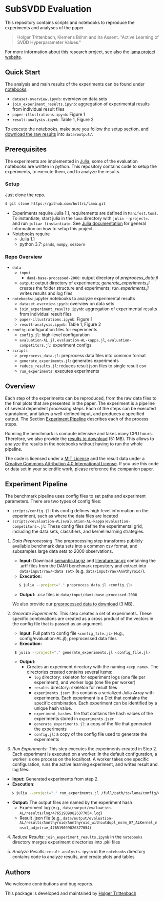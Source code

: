 # SubSVDD Evaluation

This repository contains scripts and notebooks to reproduce the experiments and analyses of the paper

> Holger Trittenbach, Klemens Böhm and Ira Assent. "Active Learning of SVDD Hyperparameter Values."

For more information about this research project, see also the [lama project website](https://www.ipd.kit.edu/mitarbeiter/lama/).

## Quick Start

The analysis and main results of the experiments can be found under [notebooks](https://github.com/holtri/lama/tree/master/notebooks):
  * `dataset-overview.ipynb`: overview on data sets
  * `join_experiment_results.ipynb`: aggregation of experimental results from individual result files
  * `paper-illustrations.ipynb`: Figure 1
  * `result-analysis.ipynb`: Table 1, Figure 2

To execute the notebooks, make sure you follow the [setup section](#setup), and [download the raw results](https://www.ipd.kit.edu/mitarbeiter/lama/output.zip) into `data/output/`.

## Prerequisites

The experiments are implemented in [Julia](https://julialang.org/), some of the evaluation notebooks are written in python.
This repository contains code to setup the experiments, to execute them, and to analyze the results.

### Setup

Just clone the repo.
```bash
$ git clone https://github.com/holtri/lama.git
```
* Experiments require Julia 1.1, requirements are defined in `Manifest.toml`. To instantiate, start julia in the `lama` directory with `julia --project=. ` and run `julia> ]instantiate`. See [Julia documentation](https://docs.julialang.org/en/v1.0/stdlib/Pkg/#Using-someone-else's-project-1) for general information on how to setup this project.
* Notebooks require
  * Julia 1.1
  * python 3.7: `pands`, `numpy`, `seaborn`

### Repo Overview

* `data`
  * `input`
    * `dami-base-processed-2000`: output directory of _preprocess_data.jl_
  * `output`: output directory of experiments; _generate_experiments.jl_ creates the folder structure and experiments; _run_experiments.jl_ writes results and log files
* `notebooks`: jupyter notebooks to analyze experimental results
  * `dataset-overview.ipynb`: overview on data sets
  * `join_experiment_results.ipynb`: aggregation of experimental results from individual result files
  * `paper-illustrations.ipynb`: Figure 1
  * `result-analysis.ipynb`: Table 1, Figure 2
* `config`: configuration files for experiments
    * `config.jl`: high-level configuration
    * `evaluation-AL.jl`, `evaluation-AL-kappa.jl`, `evaluation-competitors.jl`: experiment configs
* `scripts`
  * `preprocess_data.jl`: preprocess data files into common format
  * `generate_experiments.jl`: generates experiments
  * `reduce_results.jl`: reduces result json files to single result csv
  * `run_experiments`: executes experiments

## Overview

Each step of the experiments can be reproduced, from the raw data files to the final plots that are presented in the paper.
The experiment is a pipeline of several dependent processing steps.
Each of the steps can be executed standalone, and takes a well-defined input, and produces a specified output.
The Section [Experiment Pipeline](#experiment-pipeline) describes each of the process steps.

Running the benchmark is compute intensive and takes many CPU hours.
Therefore, we also provide the [results to download](https://www.ipd.kit.edu/mitarbeiter/lama/output.zip) (51 MB).
This allows to analyze the results in the notebooks without having to run the whole pipeline.

The code is licensed under a [MIT License](https://github.com/holtri/lama/blob/master/LICENSE.md) and the result data under a [Creative Commons Attribution 4.0 International License](https://creativecommons.org/licenses/by/4.0/).
If you use this code or data set in your scientific work, please reference the companion paper.

## Experiment Pipeline

The benchmark pipeline uses config files to set paths and experiment parameters.
There are two types of config files:
* `scripts/config.jl`: this config defines high-level information on the experiment, such as where the data files are located
* `scripts/<evaluation-AL|evaluation-AL-kappa|evaluation-competitors>.jl`: These config files define the experimental grid, including the data sets, classifiers, and kernel learning strategies.

1. _Data Preprocessing_: The preprocessing step transforms publicly available benchmark data sets into a common csv format, and subsamples large data sets to 2000 observations.
   * **Input:** Download [semantic.tar.gz](http://www.dbs.ifi.lmu.de/research/outlier-evaluation/input/semantic.tar.gz) and [literature.tar.gz](http://www.dbs.ifi.lmu.de/research/outlier-evaluation/input/literature.tar.gz) containing the .arff files from the DAMI benchmark repository and extract into `data/input/raw/<data set>` (e.g. `data/input/raw/Annthyroid/`).
   * **Execution:**
   ```bash
      $ julia --project="." preprocess_data.jl <config.jl>
   ```
   * **Output:** .csv files in `data/input/dami-base-processed-2000`

   We also provide our [preprocessed data to download](https://www.ipd.kit.edu/mitarbeiter/lama/input.zip) (3 MB).

2. _Generate Experiments_: This step creates a set of experiments. These specific combinations are created as a cross product of the vectors in the config file that is passed as an argument.
   * **Input**: Full path to config file `<config_file.jl>` (e.g., config/evaluation-AL.jl), preprocessed data files
   * **Execution:**
   ```bash
    $ julia --project="." generate_experiments.jl <config_file.jl>
   ```
   * **Output:**
     * Creates an experiment directory with the naming `<exp_name>`. The directories created contains several items:
       * `log` directory: skeleton for experiment logs (one file per experiment), and worker logs (one file per worker)
       * `results` directory: skeleton for result files
       * `experiments.jser`: this contains a serialized Julia Array with experiments. Each experiment is a Dict that contains the specific combination. Each experiment can be identified by a unique hash value.
       * `experiment_hashes`: file that contains the hash values of the experiments stored in `experiments.jser`
       * `generate_experiments.jl`: a copy of the file that generated the experiments
       * `config.jl`: a copy of the config file used to generate the experiments

3. _Run Experiments_: This step executes the experiments created in Step 2.
Each experiment is executed on a worker. In the default configuration, a worker is one process on the localhost.
A worker takes one specific configuration, runs the active learning experiment, and writes result and log files.
  * **Input:** Generated experiments from step 2.
  * **Execution:**
  ```bash
     $ julia --project="." run_experiments.jl /full/path/to/lama/config/config.jl
  ```
  * **Output:** The output files are named by the experiment hash
    * Experiment log (e.g., `data/output/evaluation-AL/results/log/476519099826377054.log`)
    * Result .json file (e.g., `data/output/evaluation-AL/results/Annthyroid/Annthyroid_withoutdupl_norm_07_ALKernel_nns=1_adj=true_476519099826377054`)

4. _Reduce Results_: `join_experiment_results.ipynb` in the `notebooks` directory merges experiment directories into .pkl files

5. _Analyze Results:_ `result-analysis.ipynb` in the `notebooks` directory contains code to analyze results, and create plots and tables

## Authors
We welcome contributions and bug reports.

This package is developed and maintained by [Holger Trittenbach](https://github.com/holtri/)
